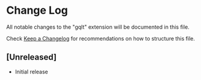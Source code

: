 # Change Log

All notable changes to the "gqlt" extension will be documented in this file.

Check [Keep a Changelog](http://keepachangelog.com/) for recommendations on how to structure this file.

## [Unreleased]

- Initial release
